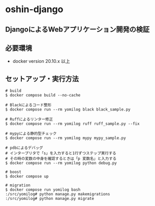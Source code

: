 # oshin-django
## DjangoによるWebアプリケーション開発の検証

## 必要環境

- docker version 20.10.x 以上

## セットアップ・実行方法

```console
# build
$ docker compose build --no-cache

# Blackによるコード整形
$ docker compose run --rm yomilog black black_sample.py

# Ruffによるリンター修正
$ docker compose run --rm yomilog ruff ruff_sample.py --fix

# mypyによる静的型チェック
$ docker compose run --rm yomilog mypy mypy_sample.py

# pdbによるデバッグ
# インタープリタで「s」を入力すると1行ずつステップ実行する
# その時の変数の中身を確認するときは「p 変数名」と入力する
$ docker compose run --rm yomilog python debug.py

# boost
$ docker compose up

# migration
$ docker compose run yomilog bash
:/src/yomilog# python manage.py makemigrations
:/src/yomilog# python manage.py migrate
```
